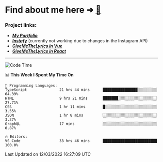 # Find about me here ➜ [🧑](https://pauabella.dev)

### Project links:
- ***[My Portfolio](https://pauabella.dev)***
- ***[Instafy](https://instafy.me)*** (currently not working due to changes in the Instagram API)
- ***[GiveMeTheLyrics in Vue](https://lyrics.pauabella.dev)***
- ***[GiveMeTheLyrics in React](https://pauabella.dev/GiveMeTheLyrics)***

---
<!--START_SECTION:waka-->
![Code Time](http://img.shields.io/badge/Code%20Time-828%20hrs%2026%20mins-blue)

📊 **This Week I Spent My Time On** 

```text
💬 Programming Languages: 
TypeScript               21 hrs 44 mins      ████████████████░░░░░░░░░   64.39% 
HTML                     9 hrs 21 mins       ███████░░░░░░░░░░░░░░░░░░   27.71% 
CSS                      1 hr 11 mins        █░░░░░░░░░░░░░░░░░░░░░░░░   3.55% 
JSON                     1 hr 8 mins         ░░░░░░░░░░░░░░░░░░░░░░░░░   3.37% 
GraphQL                  17 mins             ░░░░░░░░░░░░░░░░░░░░░░░░░   0.87%

🔥 Editors: 
VS Code                  33 hrs 46 mins      █████████████████████████   100.0%

```


 Last Updated on 12/03/2022 16:27:09 UTC
<!--END_SECTION:waka-->
